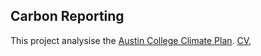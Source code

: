 ## Carbon Reporting

This project analysise the [Austin College Climate Plan](pdfs/AC_climate_action_plan2021.pdf/).
[CV](pdfs/Samuel_Kroger_cv.pdf),